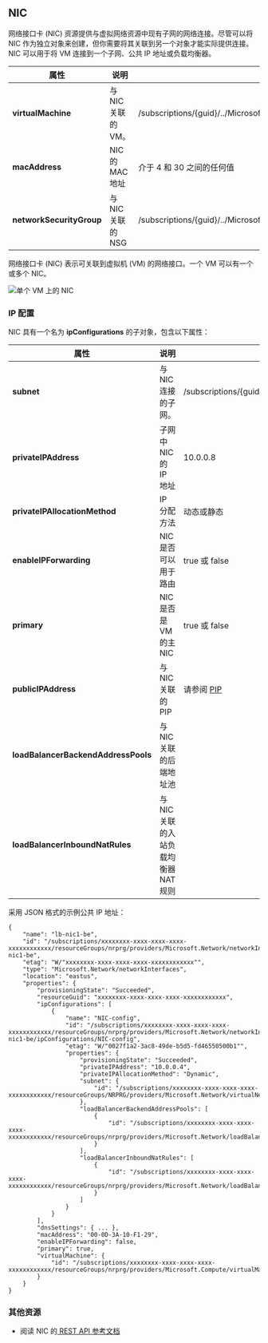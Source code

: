 ## NIC
 
网络接口卡 (NIC) 资源提供与虚拟网络资源中现有子网的网络连接。尽管可以将 NIC 作为独立对象来创建，但你需要将其关联到另一个对象才能实际提供连接。NIC 可以用于将 VM 连接到一个子网、公共 IP 地址或负载均衡器。

|属性|说明|示例值|
|---|---|---|
|**virtualMachine**|与 NIC 关联的 VM。|/subscriptions/{guid}/../Microsoft.Compute/virtualMachines/vm1|
|**macAddress**|NIC 的 MAC 地址|介于 4 和 30 之间的任何值|
|**networkSecurityGroup**|与 NIC 关联的 NSG|/subscriptions/{guid}/../Microsoft.Network/networkSecurityGroups/myNSG1|

网络接口卡 (NIC) 表示可关联到虚拟机 (VM) 的网络接口。一个 VM 可以有一个或多个 NIC。

![单个 VM 上的 NIC](./media/resource-groups-networking/Figure3.png)

### IP 配置
NIC 具有一个名为 **ipConfigurations** 的子对象，包含以下属性：

|属性|说明|示例值|
|---|---|---|
|**subnet**|与 NIC 连接的子网。|/subscriptions/{guid}/../Microsoft.Network/virtualNetworks/myvnet1/subnets/mysub1|
|**privateIPAddress**|子网中 NIC 的 IP 地址|10\.0.0.8|
|**privateIPAllocationMethod**|IP 分配方法|动态或静态|
|**enableIPForwarding**|NIC 是否可以用于路由|true 或 false|
|**primary**|NIC 是否是 VM 的主 NIC|true 或 false|
|**publicIPAddress**|与 NIC 关联的 PIP|请参阅 [PIP](#Public-IP-address)|
|**loadBalancerBackendAddressPools**|与 NIC 关联的后端地址池||
|**loadBalancerInboundNatRules**|与 NIC 关联的入站负载均衡器 NAT 规则||

采用 JSON 格式的示例公共 IP 地址：

    {
        "name": "lb-nic1-be",
        "id": "/subscriptions/xxxxxxxx-xxxx-xxxx-xxxx-xxxxxxxxxxxx/resourceGroups/nrprg/providers/Microsoft.Network/networkInterfaces/lb-nic1-be",
        "etag": "W/"xxxxxxxx-xxxx-xxxx-xxxx-xxxxxxxxxxxx"",
        "type": "Microsoft.Network/networkInterfaces",
        "location": "eastus",
        "properties": {
            "provisioningState": "Succeeded",
            "resourceGuid": "xxxxxxxx-xxxx-xxxx-xxxx-xxxxxxxxxxxx",
            "ipConfigurations": [
                {
                    "name": "NIC-config",
                    "id": "/subscriptions/xxxxxxxx-xxxx-xxxx-xxxx-xxxxxxxxxxxx/resourceGroups/nrprg/providers/Microsoft.Network/networkInterfaces/lb-nic1-be/ipConfigurations/NIC-config",
                    "etag": "W/"0027f1a2-3ac8-49de-b5d5-fd46550500b1"",
                    "properties": {
                        "provisioningState": "Succeeded",
                        "privateIPAddress": "10.0.0.4",
                        "privateIPAllocationMethod": "Dynamic",
                        "subnet": {
                            "id": "/subscriptions/xxxxxxxx-xxxx-xxxx-xxxx-xxxxxxxxxxxx/resourceGroups/NRPRG/providers/Microsoft.Network/virtualNetworks/NRPVnet/subnets/NRPVnetSubnet"
                        },
                        "loadBalancerBackendAddressPools": [
                            {
                                "id": "/subscriptions/xxxxxxxx-xxxx-xxxx-xxxx-xxxxxxxxxxxx/resourceGroups/nrprg/providers/Microsoft.Network/loadBalancers/nrplb/backendAddressPools/NRPbackendpool"
                            }
                        ],
                        "loadBalancerInboundNatRules": [
                            {
                                "id": "/subscriptions/xxxxxxxx-xxxx-xxxx-xxxx-xxxxxxxxxxxx/resourceGroups/nrprg/providers/Microsoft.Network/loadBalancers/nrplb/inboundNatRules/rdp1"
                            }
                        ]
                    }
                }
            ],
            "dnsSettings": { ... },
            "macAddress": "00-0D-3A-10-F1-29",
            "enableIPForwarding": false,
            "primary": true,
            "virtualMachine": {
                "id": "/subscriptions/xxxxxxxx-xxxx-xxxx-xxxx-xxxxxxxxxxxx/resourceGroups/nrprg/providers/Microsoft.Compute/virtualMachines/web1"
            }
        }
    }

### 其他资源

- 阅读 NIC 的[ REST API 参考文档](https://msdn.microsoft.com/zh-cn/library/azure/mt163579.aspx)

<!---HONumber=79-->